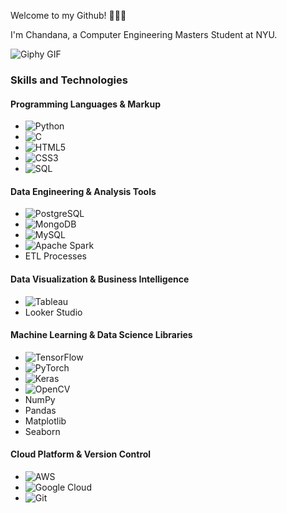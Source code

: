 Welcome to my Github! 🌱🍄🌿


I'm Chandana, a Computer Engineering Masters Student at NYU. 


![Giphy GIF](https://media.giphy.com/media/13HBDT4QSTpveU/giphy.gif)

### Skills and Technologies

#### Programming Languages & Markup
- ![Python](https://img.shields.io/badge/Python-3776AB?style=flat&logo=python&logoColor=white)
- ![C](https://img.shields.io/badge/C-A8B9CC?style=flat&logo=c&logoColor=white)
- ![HTML5](https://img.shields.io/badge/HTML5-E34F26?style=flat&logo=html5&logoColor=white)
- ![CSS3](https://img.shields.io/badge/CSS3-1572B6?style=flat&logo=css3&logoColor=white)
- ![SQL](https://img.shields.io/badge/SQL-4479A1?style=flat&logo=mysql&logoColor=white)

#### Data Engineering & Analysis Tools
- ![PostgreSQL](https://img.shields.io/badge/PostgreSQL-316192?style=flat&logo=postgresql&logoColor=white)
- ![MongoDB](https://img.shields.io/badge/MongoDB-47A248?style=flat&logo=mongodb&logoColor=white)
- ![MySQL](https://img.shields.io/badge/MySQL-4479A1?style=flat&logo=mysql&logoColor=white)
- ![Apache Spark](https://img.shields.io/badge/Apache%20Spark-E25A1C?style=flat&logo=apachespark&logoColor=white)
- ETL Processes

#### Data Visualization & Business Intelligence
- ![Tableau](https://img.shields.io/badge/Tableau-E97627?style=flat&logo=tableau&logoColor=white)
- Looker Studio

#### Machine Learning & Data Science Libraries
- ![TensorFlow](https://img.shields.io/badge/TensorFlow-FF6F00?style=flat&logo=tensorflow&logoColor=white)
- ![PyTorch](https://img.shields.io/badge/PyTorch-EE4C2C?style=flat&logo=pytorch&logoColor=white)
- ![Keras](https://img.shields.io/badge/Keras-D00000?style=flat&logo=keras&logoColor=white)
- ![OpenCV](https://img.shields.io/badge/OpenCV-5C3EE8?style=flat&logo=opencv&logoColor=white)
- NumPy
- Pandas
- Matplotlib
- Seaborn

#### Cloud Platform & Version Control
- ![AWS](https://img.shields.io/badge/AWS-232F3E?style=flat&logo=amazonaws&logoColor=white)
- ![Google Cloud](https://img.shields.io/badge/Google%20Cloud-4285F4?style=flat&logo=googlecloud&logoColor=white)
- ![Git](https://img.shields.io/badge/Git-F05032?style=flat&logo=git&logoColor=white)
